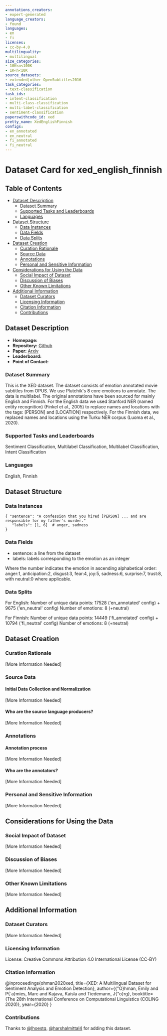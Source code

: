 ```yaml
---
annotations_creators:
- expert-generated
language_creators:
- found
languages:
- en
- fi
licenses:
- cc-by-4.0
multilinguality:
- multilingual
size_categories:
- 10K<n<100K
- 1K<n<10K
source_datasets:
- extended|other-OpenSubtitles2016
task_categories:
- text-classification
task_ids:
- intent-classification
- multi-class-classification
- multi-label-classification
- sentiment-classification
paperswithcode_id: xed
pretty_name: XedEnglishFinnish
configs:
- en_annotated
- en_neutral
- fi_annotated
- fi_neutral
---
```


# Dataset Card for xed_english_finnish

## Table of Contents
- [Dataset Description](#dataset-description)
  - [Dataset Summary](#dataset-summary)
  - [Supported Tasks and Leaderboards](#supported-tasks-and-leaderboards)
  - [Languages](#languages)
- [Dataset Structure](#dataset-structure)
  - [Data Instances](#data-instances)
  - [Data Fields](#data-fields)
  - [Data Splits](#data-splits)
- [Dataset Creation](#dataset-creation)
  - [Curation Rationale](#curation-rationale)
  - [Source Data](#source-data)
  - [Annotations](#annotations)
  - [Personal and Sensitive Information](#personal-and-sensitive-information)
- [Considerations for Using the Data](#considerations-for-using-the-data)
  - [Social Impact of Dataset](#social-impact-of-dataset)
  - [Discussion of Biases](#discussion-of-biases)
  - [Other Known Limitations](#other-known-limitations)
- [Additional Information](#additional-information)
  - [Dataset Curators](#dataset-curators)
  - [Licensing Information](#licensing-information)
  - [Citation Information](#citation-information)
  - [Contributions](#contributions)

## Dataset Description

- **Homepage:**
- **Repository:** [Github](https://github.com/Helsinki-NLP/XED)
- **Paper:** [Arxiv](https://arxiv.org/abs/2011.01612)
- **Leaderboard:**
- **Point of Contact:**

### Dataset Summary

This is the XED dataset. The dataset consists of emotion annotated movie subtitles from OPUS. We use Plutchik's 8 core emotions to annotate. The data is multilabel. The original annotations have been sourced for mainly English and Finnish.
For the English data we used Stanford NER (named entity recognition) (Finkel et al., 2005) to replace names and locations with the tags: [PERSON] and [LOCATION] respectively.
For the Finnish data, we replaced names and locations using the Turku NER corpus (Luoma et al., 2020).

### Supported Tasks and Leaderboards

Sentiment Classification, Multilabel Classification, Multilabel Classification, Intent Classification

### Languages

English, Finnish

## Dataset Structure

### Data Instances

```
{ "sentence": "A confession that you hired [PERSON] ... and are responsible for my father's murder."
   "labels": [1, 6]  # anger, sadness
}
```

### Data Fields

- sentence: a line from the dataset
- labels: labels corresponding to the emotion as an integer

Where the number indicates the emotion in ascending alphabetical order: anger:1, anticipation:2, disgust:3, fear:4, joy:5, sadness:6, surprise:7, trust:8, with neutral:0 where applicable.

### Data Splits

For English:
Number of unique data points: 17528 ('en_annotated' config) + 9675 ('en_neutral' config)
Number of emotions: 8 (+neutral)

For Finnish:
Number of unique data points: 14449 ('fi_annotated' config) + 10794 ('fi_neutral' config)
Number of emotions: 8 (+neutral)

## Dataset Creation

### Curation Rationale

[More Information Needed]

### Source Data

#### Initial Data Collection and Normalization

[More Information Needed]

#### Who are the source language producers?

[More Information Needed]

### Annotations

#### Annotation process

[More Information Needed]

#### Who are the annotators?

[More Information Needed]

### Personal and Sensitive Information

[More Information Needed]

## Considerations for Using the Data

### Social Impact of Dataset

[More Information Needed]

### Discussion of Biases

[More Information Needed]

### Other Known Limitations

[More Information Needed]

## Additional Information

### Dataset Curators

[More Information Needed]

### Licensing Information

License: Creative Commons Attribution 4.0 International License (CC-BY)

### Citation Information

@inproceedings{ohman2020xed,
  title={XED: A Multilingual Dataset for Sentiment Analysis and Emotion Detection},
  author={{\"O}hman, Emily and P{\`a}mies, Marc and Kajava, Kaisla and Tiedemann, J{\"o}rg},
  booktitle={The 28th International Conference on Computational Linguistics (COLING 2020)},
  year={2020}
}

### Contributions

Thanks to [@lhoestq](https://github.com/lhoestq), [@harshalmittal4](https://github.com/harshalmittal4) for adding this dataset.
